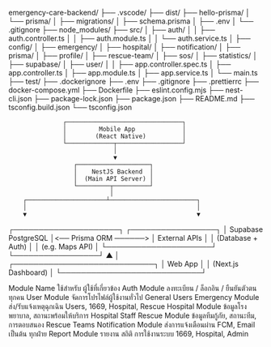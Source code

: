 emergency-care-backend/
├── .vscode/
├── dist/
├── hello-prisma/
│   └── prisma/
│       ├── migrations/
│       ├── schema.prisma
│       ├── .env
│       └── .gitignore
├── node_modules/
├── src/
│   ├── auth/
│   │   ├── auth.controller.ts
│   │   ├── auth.module.ts
│   │   └── auth.service.ts
│   ├── config/
│   ├── emergency/
│   ├── hospital/
│   ├── notification/
│   ├── prisma/
│   ├── profile/
│   ├── rescue-team/
│   ├── sos/
│   ├── statistics/
│   ├── supabase/
│   ├── user/
│   │   ├── app.controller.spec.ts
│   ├── app.controller.ts
│   ├── app.module.ts
│   ├── app.service.ts
│   └── main.ts
├── test/
├── .dockerignore
├── .env
├── .gitignore
├── .prettierrc
├── docker-compose.yml
├── Dockerfile
├── eslint.config.mjs
├── nest-cli.json
├── package-lock.json
├── package.json
├── README.md
├── tsconfig.build.json
└── tsconfig.json


                   ┌────────────────────────────────┐
                   │         Mobile App             │
                   │        (React Native)          │
                   └─────────────┬──────────────────┘
                                 │
                                 ▼
                      ┌────────────────────┐
                      │    NestJS Backend  │
                      │  (Main API Server) │
                      └─────────┬──────────┘
                                │
        ┌──────────────────────┴────────────────────────┐
        │                                               │
        ▼                                               ▼
┌─────────────────────┐                       ┌─────────────────┐
│ Supabase PostgreSQL │<── Prisma ORM ──────> │ External APIs   │
│ (Database + Auth)   │                       │ (e.g. Maps API) │
└─────────────────────┘                       └─────────────────┘
                                ▲
                                │
                   ┌────────────────────────────┐
                   │        Web App             │
                   │     (Next.js Dashboard)    │
                   └────────────────────────────┘




Module Name	ใช้สำหรับ	ผู้ใช้ที่เกี่ยวข้อง
Auth Module	ลงทะเบียน / ล็อกอิน / ยืนยันตัวตน	ทุกคน
User Module	จัดการโปรไฟล์ผู้ใช้งานทั่วไป	General Users
Emergency Module	ส่ง/รับแจ้งเหตุฉุกเฉิน	Users, 1669, Hospital, Rescue
Hospital Module	ข้อมูลโรงพยาบาล, สถานะพร้อมให้บริการ	Hospital Staff
Rescue Module	ข้อมูลทีมกู้ภัย, สถานะทีม, การตอบสนอง	Rescue Teams
Notification Module	ส่งการแจ้งเตือนผ่าน FCM, Email เป็นต้น	ทุกฝ่าย
Report Module	รายงาน สถิติ การใช้งานระบบ	1669, Hospital, Admin